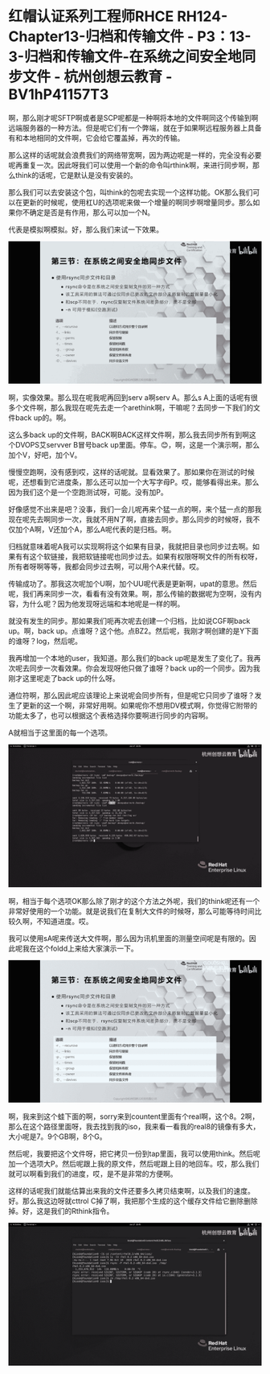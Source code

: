 # 红帽认证系列工程师RHCE RH124-Chapter13-归档和传输文件 - P3：13-3-归档和传输文件-在系统之间安全地同步文件 - 杭州创想云教育 - BV1hP41157T3

啊，那么刚才呢SFTP啊或者是SCP呢都是一种啊将本地的文件啊同这个传输到啊远端服务器的一种方法。但是呢它们有一个弊端，就在于如果啊远程服务器上具备有和本地相同的文件啊，它会给它覆盖掉，再次的传输。

那么这样的话呢就会浪费我们的网络带宽啊，因为两边呢是一样的，完全没有必要呢再重复一次。因此呀我们可以使用一个新的命令叫rthink啊，来进行同步啊，那么think的话呢，它是默认是没有安装的。

那么我们可以去安装这个包，叫think的包呢去实现一个这样功能。OK那么我们可以在更新的时候呢，使用杠U的选项呢来做一个增量的啊同步啊增量同步。那么如果你不确定是否是有作用，那么可以加一个N。

代表是模拟啊模拟。好，那么我们来试一下效果。

![](img/3c834fca75ebebbb8fcd63d007dee453_1.png)

啊，实像效果。那么现在呢我呢再回到serv a啊serv A。那么s A上面的话呢有很多个文件啊，那么我现在呢先去走一个arethink啊，干嘛呢？去同步一下我们的文件back up的。啊。

这么多back up的文件啊，BACK啊BACK这样文件啊，那么我去同步所有到啊这个DVOPS艾servver B冒号back up里面。停车。😊，啊，这是一个演示啊，那么加个V，好吧，加个V。

慢慢空跑啊，没有感到哎，这样的话呢就。显看效果了。那如果你在测试的时候呢，还想看到它进度条，那么还可以加一个大写字母P。哎，能够看得出来。那么因为我们这个是一个空跑测试呀，可能。没有加P。

好像感觉不出来是吧？没事，我们一会儿呢再来个猛一点的啊，来个猛一点的那我现在呢先去啊同步一次，我就不用N了啊，直接去同步。那么同步的时候呀，我不仅加个A啊，V还加个A，那么A呢代表的是归档。啊。

归档就意味着呢A我可以实现啊将这个如果有目录，我就把目录也同步过去啊。如果有有这个软链接，我把软链接呢也同步过去。如果有权限呀啊文件的所有权呀，所有者呀啊等等，我都会同步过去啊，可以用个A来代替。哎。

传输成功了。那我这次呢加个U啊，加个UU呢代表是更新啊，upat的意思。然后呢，我们再来同步一次，看看有没有效果。啊，那么传输的数据呢为空啊，没有内容，为什么呢？因为他发现呀远端和本地呢是一样的啊。

就没有发生的同步。那如果我们呃再次呢去创建一个归档，比如说CGF啊back up。啊，back up。点谁呀？这个他。点BZ2。然后呢，我刚才啊创建的是Y下面的谁呀？log，然后呢。

我再增加一个本地的user，我知道。那么我们的back up呢是发生了变化了。我再次呢去同步一次看效果。你会发现呀他只做了谁呀？back up的一个同步。因为我刚才这里呢走了back up的什么呀。

通位符啊，那么因此呢应该理论上来说呢会同步所有，但是呢它只同步了谁呀？发生了更新的这一个啊，非常好用啊。如果呢你不想用DV模式啊，你觉得它附带的功能太多了，也可以根据这个表格选择你要啊进行同步的内容啊。

A就相当于这里面的每一个选项。

![](img/3c834fca75ebebbb8fcd63d007dee453_3.png)

啊，相当于每个选项OK那么除了刚才的这个方法之外呢，我们的think呢还有一个非常好使用的一个功能。就是说我们在复制大文件的时候呀，那么可能等待时间比较久啊，不知道进度。哎。

我可以使用sA呢来传送大文件啊，那么因为讯机里面的测量空间呢是有限的。因此呢我在这个foldd上来给大家演示一下。



![](img/3c834fca75ebebbb8fcd63d007dee453_5.png)

啊，我来到这个蛙下面的啊，sorry来到countent里面有个real啊，这个8。2啊，那么在这个路径里面呀，我去找到我的iso，我来看一看我的real8的镜像有多大，大小呢是7。9个GB啊，8个G。

然后呢，我要把这个文件呀，把它拷贝一份到tap里面，我可以使用think。然后呢加一个选项大P。然后呢跟上我的原文件，然后呢跟上目的地回车。哎，那么我们就可以啊看到我们的进度，哎，是不是非常的方便啊。

这样的话呢我们就能估算出来我的文件还要多久拷贝结束啊，以及我们的速度。好。那么我这边呀就cttrol C掉了啊，我把那个生成的这个缓存文件给它删除删除掉。好，这是我们的Rthink指令。



![](img/3c834fca75ebebbb8fcd63d007dee453_7.png)